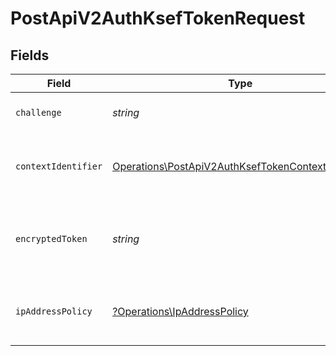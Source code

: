 # PostApiV2AuthKsefTokenRequest


## Fields

| Field                                                                                                                    | Type                                                                                                                     | Required                                                                                                                 | Description                                                                                                              |
| ------------------------------------------------------------------------------------------------------------------------ | ------------------------------------------------------------------------------------------------------------------------ | ------------------------------------------------------------------------------------------------------------------------ | ------------------------------------------------------------------------------------------------------------------------ |
| `challenge`                                                                                                              | *string*                                                                                                                 | :heavy_check_mark:                                                                                                       | Wygenerowany wcześniej challenge.                                                                                        |
| `contextIdentifier`                                                                                                      | [Operations\PostApiV2AuthKsefTokenContextIdentifier](../../Models/Operations/PostApiV2AuthKsefTokenContextIdentifier.md) | :heavy_check_mark:                                                                                                       | Indentyfikator kontekstu do którego następuje uwierzytelnienie.                                                          |
| `encryptedToken`                                                                                                         | *string*                                                                                                                 | :heavy_check_mark:                                                                                                       | Zaszyfrowany token wraz z timestampem z challenge'a, w formacie `token\|timestamp`.                                      |
| `ipAddressPolicy`                                                                                                        | [?Operations\IpAddressPolicy](../../Models/Operations/IpAddressPolicy.md)                                                | :heavy_minus_sign:                                                                                                       | Reguła walidacji adresu IP klienta przy każdym użyciu tokena dostępu.                                                    |